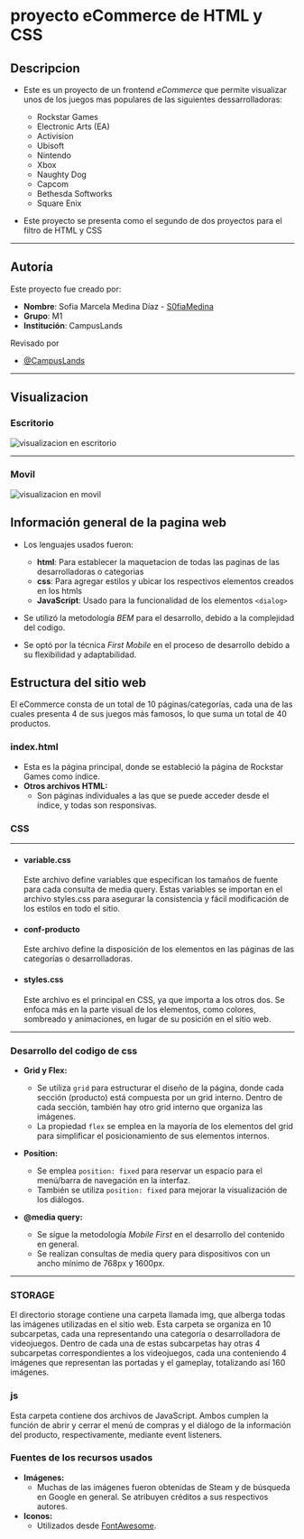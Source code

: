 # proyecto eCommerce de HTML y CSS

## Descripcion 
- Este es un proyecto de un frontend *eCommerce* que permite visualizar unos de los juegos mas populares de las siguientes dessarrolladoras:
    - Rockstar Games
    - Electronic Arts (EA)
    - Activision
    - Ubisoft
    - Nintendo
    - Xbox
    - Naughty Dog
    - Capcom
    - Bethesda Softworks
    - Square Enix

- Este proyecto se presenta como el segundo de dos proyectos para el filtro de HTML y CSS
-----
## Autoría

Este proyecto fue creado por:

- **Nombre**: Sofia Marcela Medina Díaz - [S0fiaMedina](https://github.com/S0fiaMedina)
- **Grupo**: M1
- **Institución**: CampusLands

Revisado por 
- [@CampusLands](https://github.com/CampusLands)

-----
## Visualizacion

### Escritorio

![visualizacion en escritorio](gif/proyecto2video.gif)

-----
### Movil

![visualizacion en movil](gif/grabacionMovilProyecto2.gif)

## Información general de la pagina web

- Los lenguajes usados fueron:
    - **html**: Para establecer la maquetacion de todas las paginas de las desarrolladoras o categorias
    - **css**: Para agregar estilos y ubicar los respectivos elementos creados en los htmls
    - **JavaScript**: Usado para la funcionalidad de los elementos `<dialog>` 

- Se utilizó la metodología *BEM* para el desarrollo, debido a la complejidad del codigo.

- Se optó por la técnica *First Mobile* en el proceso de desarrollo debido a su flexibilidad y adaptabilidad.


  

## Estructura del sitio web

El eCommerce consta de un total de 10 páginas/categorías, cada una de las cuales presenta 4 de sus juegos más famosos, lo que suma un total de 40 productos.

### index.html
- Esta es la página principal, donde se estableció la página de Rockstar Games como índice.
- **Otros archivos HTML:**
  - Son páginas individuales a las que se puede acceder desde el índice, y todas son responsivas.

### CSS

---

- #### variable.css

    Este archivo define variables que especifican los tamaños de fuente para cada consulta de media query. Estas variables se importan en el archivo styles.css para asegurar la consistencia y fácil modificación de los estilos en todo el sitio.
    
- #### conf-producto

    Este archivo define la disposición de los elementos en las páginas de las categorías o desarrolladoras.
    
- #### styles.css

    Este archivo es el principal en CSS, ya que importa a los otros dos. Se enfoca más en la parte visual de los elementos, como colores, sombreado y animaciones, en lugar de su posición en el sitio web.

-----
### Desarrollo del codigo de css

  - **Grid y Flex:**
    - Se utiliza `grid` para estructurar el diseño de la página, donde cada sección (producto) está compuesta por un grid interno. Dentro de cada sección, también hay otro grid interno que organiza las imágenes.
    - La propiedad `flex` se emplea en la mayoría de los elementos del grid para simplificar el posicionamiento de sus elementos internos.

  - **Position:**
    - Se emplea `position: fixed` para reservar un espacio para el menú/barra de navegación en la interfaz.
    - También se utiliza `position: fixed` para mejorar la visualización de los diálogos.

  - **@media query:**
    - Se sigue la metodología *Mobile First* en el desarrollo del contenido en general.
    - Se realizan consultas de media query para dispositivos con un ancho mínimo de 768px y 1600px.

---


### STORAGE

El directorio storage contiene una carpeta llamada img, que alberga todas las imágenes utilizadas en el sitio web. Esta carpeta se organiza en 10 subcarpetas, cada una representando una categoría o desarrolladora de videojuegos. Dentro de cada una de estas subcarpetas hay otras 4 subcarpetas correspondientes a los videojuegos, cada una conteniendo 4 imágenes que representan las portadas y el gameplay, totalizando así 160 imágenes.

### js
Esta carpeta contiene dos archivos de JavaScript. Ambos cumplen la función de abrir y cerrar el menú de compras y el diálogo de la información del producto, respectivamente, mediante event listeners.

### Fuentes de los recursos usados

- **Imágenes:** 
    - Muchas de las imágenes fueron obtenidas de Steam y de búsqueda en Google en general. Se atribuyen créditos a sus respectivos autores.
- **Iconos:** 
    - Utilizados desde [FontAwesome](https://fontawesome.com).